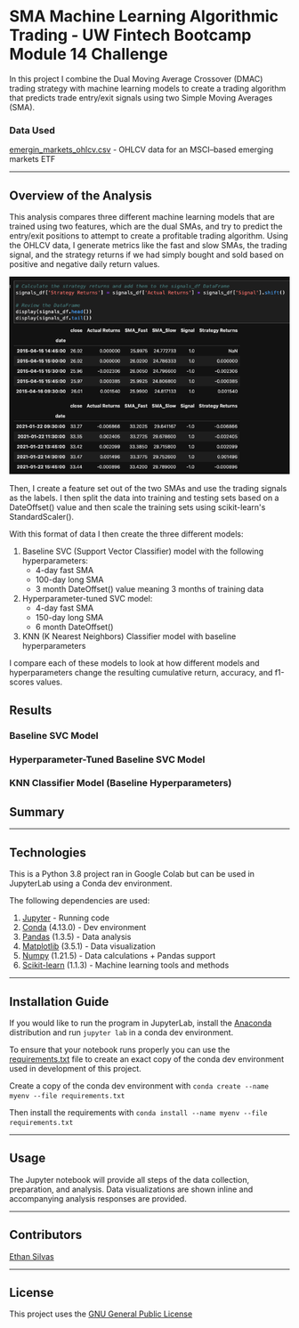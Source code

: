 # SMA Machine Learning Algorithmic Trading - UW Fintech Bootcamp Module 14 Challenge

In this project I combine the Dual Moving Average Crossover (DMAC) trading strategy with machine learning models to create a trading algorithm that predicts trade entry/exit signals using two Simple Moving Averages (SMA). 

### Data Used
[emergin_markets_ohlcv.csv](./Resources/emerging_markets_ohlcv.csv) - OHLCV data for an MSCI–based emerging markets ETF

---

## Overview of the Analysis

This analysis compares three different machine learning models that are trained using two features, which are the dual SMAs, and try to predict the entry/exit positions to attempt to create a profitable trading algorithm. Using the OHLCV data, I generate metrics like the fast and slow SMAs, the trading signal, and the strategy returns if we had simply bought and sold based on positive and negative daily return values. 

![DataFrame showing closing price, actual daily returns, SMA_Fast, SMA_Slow, trading signal, and strategy returns](./Resources/Images/original_data.png)

Then, I create a feature set out of the two SMAs and use the trading signals as the labels. I then split the data into training and testing sets based on a DateOffset() value and then scale the training sets using scikit-learn's StandardScaler(). 

With this format of data I then create the three different models: 
1. Baseline SVC (Support Vector Classifier) model with the following hyperparameters: 
    * 4-day fast SMA 
    * 100-day long SMA 
    * 3 month DateOffset() value meaning 3 months of training data
2. Hyperparameter-tuned SVC model: 
    * 4-day fast SMA 
    * 150-day long SMA 
    * 6 month DateOffset()
3. KNN (K Nearest Neighbors) Classifier model with baseline hyperparameters

I compare each of these models to look at how different models and hyperparameters change the resulting cumulative return, accuracy, and f1-scores values. 

## Results

### Baseline SVC Model 

### Hyperparameter-Tuned Baseline SVC Model

### KNN Classifier Model (Baseline Hyperparameters)

## Summary


---

## Technologies

This is a Python 3.8 project ran in Google Colab but can be used in JupyterLab using a Conda dev environment. 

The following dependencies are used: 
1. [Jupyter](https://jupyter.org/) - Running code 
2. [Conda](https://github.com/conda/conda) (4.13.0) - Dev environment
3. [Pandas](https://github.com/pandas-dev/pandas) (1.3.5) - Data analysis
4. [Matplotlib](https://github.com/matplotlib/matplotlib) (3.5.1) - Data visualization
5. [Numpy](https://numpy.org/) (1.21.5) - Data calculations + Pandas support
6. [Scikit-learn](https://scikit-learn.org/stable/index.html) (1.1.3) - Machine learning tools and methods

---

## Installation Guide

If you would like to run the program in JupyterLab, install the [Anaconda](https://www.anaconda.com/products/distribution) distribution and run `jupyter lab` in a conda dev environment.

To ensure that your notebook runs properly you can use the [requirements.txt](/Resources/requirements.txt) file to create an exact copy of the conda dev environment used in development of this project. 

Create a copy of the conda dev environment with `conda create --name myenv --file requirements.txt`

Then install the requirements with `conda install --name myenv --file requirements.txt`

---

## Usage

The Jupyter notebook []() will provide all steps of the data collection, preparation, and analysis. Data visualizations are shown inline and accompanying analysis responses are provided.

---

## Contributors

[Ethan Silvas](https://github.com/ethansilvas)

---

## License

This project uses the [GNU General Public License](https://choosealicense.com/licenses/gpl-3.0/)